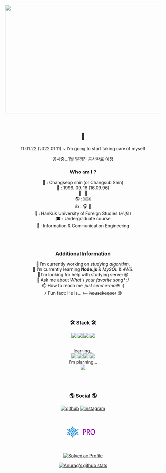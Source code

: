 
<!--
**changsub214/changsub214** is a ✨ _special_ ✨ repository because its `README.md` (this file) appears on your GitHub profile.
-->
<div align="center">

  <br/><br/>
  <img src="https://user-images.githubusercontent.com/18750947/149539794-bd8430e0-e493-4a26-b5f2-b03e14e9c4ae.jpg"  width="640" height="350">

  
  <br/>
  
##  :crescent_moon:    
  11.01.22 (2022.01.11) ~
I'm going to start taking care of myself

공사중...1월 말까진 공사완료 예정
  <br/>

  
  ### Who am I ?

:name_badge: : Changseop shin (or Changsub Shin)   
:birthday: : 1996. 09. 16 (16.09.96)   
:restroom: : :boy:   
:earth_americas: : :kr:   
  :+1: : :headphones: :running:   
  :school: : HanKuk University of Foreign Studies (*Hufs*)   
:mortar_board: :  Undergraduate course   
:blue_book: : Information & Communication Engineering   

  <br/><br/>
### Additional Information

  
 🔭 I’m currently working on *studying algorithm*.  
 🌱 I’m currently learning **Node.js** & *MySQL* & *AWS*.   
 🤔 I’m looking for help with studying server :sunglasses:    
 💬 Ask me about *What's your favorite song?* :/    
 📫 How to reach me: *just send e-mail!!* :)     
 ⚡ Fun fact: He is...  <-- ~~housekeeper~~ :sleepy:    
    
                           
                           
<br/><br/> 
  ### 🛠 Stack 🛠

  
<img src="https://img.shields.io/badge/Java-007396?style=flat-square&logo=Java&logoColor=white"> <img src="https://img.shields.io/badge/Python-3776AB?style=flat-square&logo=Python&logoColor=white"> <img src="https://img.shields.io/badge/C-A8B9CC?style=flat-sqaure&logo=c&logoColor=white"> 
<img src="https://img.shields.io/badge/Wireshark-1679A7?style=flat-sqaure&logo=Wireshark&logoColor=white">

<br/>
learning..<br/>
<img src="https://img.shields.io/badge/Node.js-339933?style=flat-sqaure&logo=Node.js&logoColor=white">
<img src="https://img.shields.io/badge/Amazon AWS-232F3E?style=flat-sqaure&logo=Amazon AWS&logoColor=white">
<img src="https://img.shields.io/badge/MySQL-4479A1?style=flat-sqaure&logo=MySQL&logoColor=white">
<img src="https://img.shields.io/badge/JavaScript-F7DF1E?style=flat-sqaure&logo=JavaScript&logoColor=white">

<br/>
  I'm planning... <br/>
  <img src="https://img.shields.io/badge/Microsoft Azure-0078D4?style=flat-sqaure&logo=Microsoft Azure&logoColor=white">

  
<br/><br/>
  
  
### :earth_americas: Social :earth_americas:

  
[<img src='https://cdn.jsdelivr.net/npm/simple-icons@3.0.1/icons/github.svg' alt='github' height='40'>](https://github.com/changsub214)  [<img src='https://cdn.jsdelivr.net/npm/simple-icons@3.0.1/icons/instagram.svg' alt='instagram' height='40'>](https://www.instagram.com/changsub_s/)  

  <br/><br/>
<a href='https://archiveprogram.github.com/'><img src='https://raw.githubusercontent.com/acervenky/animated-github-badges/master/assets/acbadge.gif' width='40' height='40'></a> <a href='https://github.com/pricing'><img src='https://raw.githubusercontent.com/acervenky/animated-github-badges/master/assets/pro.gif' width='40' height='40'></a> 

<br/>
  
  [![Solved.ac Profile](http://mazassumnida.wtf/api/v2/generate_badge?boj=changsub00)](https://solved.ac/changsub00/)

  
[![Anurag's github stats](https://github-readme-stats.vercel.app/api?username=changsub214&show_icons=true&theme=github_dark)](https://github.com/changsub214/github-readme-stats)

</div>




